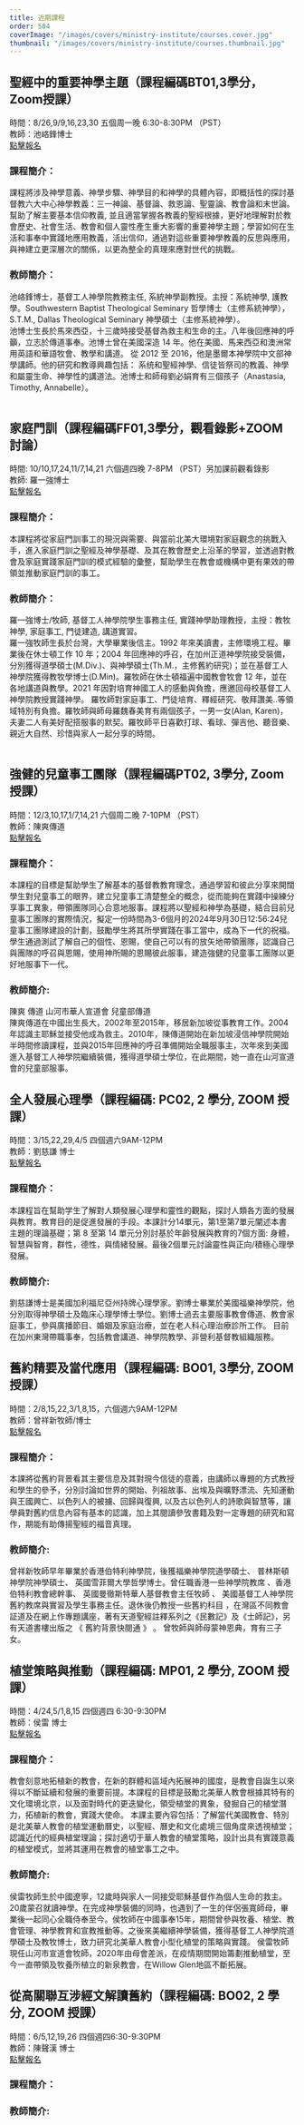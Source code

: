 ```yaml
---
title: 近期課程
order: 504
coverImage: "/images/covers/ministry-institute/courses.cover.jpg"
thumbnail: "/images/covers/ministry-institute/courses.thumbnail.jpg"
---
```


## 聖經中的重要神學主題（課程編碼BT01,3學分，Zoom授課）
時間：8/26,9/9,16,23,30 五個周一晚 6:30-8:30PM （PST）\
教師：池峈鋒博士\
[點擊報名](https://form.jotform.com/241284833663158)

### 課程簡介：
課程將涉及神學意義、神學步驟、神學目的和神學的具體內容，即概括性的探討基督教六大中心神學教義：三一神論、基督論、救恩論、聖靈論、教會論和末世論。幫助了解主要基本信仰教義, 並且適當掌握各教義的聖經根據，更好地理解對於教會歷史、社會生活、教會和個人靈性產生重大影響的重要神學主題；學習如何在生活和事奉中實踐地應用教義，活出信仰，通過對這些重要神學教義的反思與應用，與神建立更深層次的關係，以更為整全的真理來應對世代的挑戰。
### 教師簡介：
池峈鋒博士，基督工人神學院教務主任, 系統神學副教授。主授：系統神學, 護教學。Southwestern Baptist Theological Seminary 哲學博士（主修系統神學），S.T.M., Dallas Theological Seminary 神學碩士（主修系統神學）。\
池博士生長於馬來西亞，十三歲時接受基督為救主和生命的主。八年後回應神的呼籲，立志於傳道事奉。池博士曾在美國深造 14 年。他在美國、馬来西亞和澳洲常用英語和華語牧會、教學和講道。 從 2012 至 2016，他是墨爾本神學院中文部神學講師。他的研究和教導興趣包括： 系统和聖經神學、信徒皆祭司的教義、神學和屬靈生命、神學性的講道法。池博士和師母劉必娟育有三個孩子（Anastasia, Timothy, Annabelle）。
</br>
</br>

## 家庭門訓（課程編碼FF01,3學分，觀看錄影+ZOOM討論）
時間: 10/10,17,24,11/7,14,21 六個週四晚 7-8PM （PST）另加課前觀看錄影 \
教師: 羅一強博士\
[點擊報名](https://form.jotform.com/241285439477164)

### 課程簡介：
本課程將從家庭門訓事工的現況與需要、與當前北美大環境對家庭觀念的挑戰入手，進入家庭門訓之聖經及神學基礎、及其在教會歷史上沿革的學習，並透過對教會及家庭實踐家庭門訓的模式經驗的彙整，幫助學生在教會或機構中更有果效的帶領並推動家庭門訓的事工。 
### 教師簡介：
羅一強博士/牧師, 基督工人神學院學生事務主任, 實踐神學助理教授，主授：教牧神學, 家庭事工, 門徒建造, 講道實習。\
羅一強牧師生長於台灣，大學畢業後信主。1992 年來美讀書，主修環境工程。畢業後在休士頓工作 10 年；2004 年回應神的呼召，在加州正道神學院接受裝備，分別獲得道學碩士(M.Div.)、與神學碩士(Th.M.，主修舊約研究)；並在基督工人神學院獲得教牧學博士(D.Min)。羅牧師在休士頓福遍中國教會牧會 12 年，並在各地講道與教學。2021 年因對培育神國工人的感動與負擔，應邀回母校基督工人神學院教授實踐神學。 羅牧師對家庭事工、門徒培育、釋經研究、敬拜讚美..等領域特別有負擔。羅牧師與師母羅魏春美育有兩個孩子，一男一女(Alan, Karen)，夫妻二人有美好配搭服事的默契。羅牧師平日喜歡打球、看球、彈吉他、聽音樂、親近大自然、珍惜與家人一起分享的時間。
</br>
</br>

## 強健的兒童事工團隊（課程編碼PT02, 3學分, Zoom授課）
時間：12/3,10,17,1/7,14,21 六個周二晚 7-10PM （PST）\
教師：陳爽傳道\
[點擊報名](https://form.jotform.com/241285235571153)

### 課程簡介：
本課程的目標是幫助學生了解基本的基督教教育理念，通過學習和彼此分享來開闊學生對兒童事工的眼界，建立兒童事工清楚整全的概念，從而能夠在實踐中操練分享事工異象，帶領團隊同心合意地服事。課程將以聖經和神學為基礎，結合目前兒童事工團隊的實際情況，擬定一份時間為3-6個月的2024年9月30日12:56:24兒童事工團隊建設的計劃，鼓勵學生將其所學實踐在事工當中，成為下一代的祝福。學生通過測試了解自己的個性、恩賜，使自己可以有的放矢地帶領團隊，認識自己與團隊的呼召與恩賜，使用神所賜的恩賜彼此服事，建造強健的兒童事工團隊以更好地服事下一代。
### 教師簡介:
陳爽 傳道 山河市華人宣道會 兒童部傳道\
陳爽傳道在中國出生長大，2002年至2015年，移居新加坡從事教育工作。2004年認識主耶穌並接受他成為救主。2010年，陳傳道開始在新加坡浸信神學院開始半時間修讀課程，並與2015年回應神的呼召準備開始全職服事主，次年來到美國進入基督工人神學院繼續裝備，獲得道學碩士學位，在此期間，她一直在山河宣道會的兒童部服事。
</br>

## 全人發展心理學（課程編碼: PC02, 2 學分, ZOOM 授課）
時間：3/15,22,29,4/5 四個週六9AM-12PM\
教師：劉慈謙 博士\
[點擊報名](https://form.jotform.com/232775455948169)

### 課程簡介：
本課程旨在幫助学生了解對人類發展心理學和靈性的觀點，探討人類各方面的發展與教育。教育目的是促進發展的手段。本課計分14單元，第1至第7單元闡述本書主題的理論基礎；第 8 至第 14 單元分別討基於年齡發展與教育的7個方面: 身體，智慧與智育，群性，德性，與情緒發展。最後2個單元討論靈性與正向/積極心理學發展。 
### 教師簡介:
劉慈謙博士是美國加利福尼亞州持牌心理學家。劉博士畢業於美國福樂神學院，他分別取得神學碩士及臨床心理學博士學位。劉博士過去主要服事教會傳道、教會家庭事工，參與廣播節目、婚姻及家庭治療，並在老人科心理治療診所工作。 目前在加州東灣帶職事奉，包括教會講道、神學院教學、非營利基督教組織服務。
</br>

## 舊約精要及當代應用（課程編碼: BO01, 3學分, ZOOM 授課）
時間：2/8,15,22,3/1,8,15，六個週六9AM-12PM\
教師：曾祥新牧師/博士\
[點擊報名](https://form.jotform.com/242686550259162)

### 課程簡介：
本課將從舊約背景看其主要信息及其對現今信徒的意義，由講師以專題的方式教授和學生的參予，分別討論如世界的開始、列祖故事、出埃及與曠野漂流、先知運動與王國興亡、以色列人的被擄、回歸與復興, 以及古以色列人的詩歌與智慧等，讓學員對舊約信息內容有基本的認識，加上其閱讀參攷書籍及對一定專題的研究和寫作，期能有助傳揚聖經的福音真理。
### 教師簡介:
曾祥新牧師早年畢業於香港伯特利神學院，後獲福樂神學院道學碩士、 普林斯頓神學院神學碩士、 英國雪菲爾大學哲學博士。曾任職香港一些神學院教席 、香港伯特利教會總幹事、 英國曼徹斯特華人基督教會主任牧師 、 美國基督工人神學院舊約教席與實習及學生事務主任。退休後仍教授一些舊約科目 ，在灣區不同教會証道及在網上作專題講座，著有天道聖經註釋系列之《民數記》及《士師記》，另有天道書樓出版之 《 舊約背景快閱通 》 。 曾牧師與師母蒙神恩典，育有三子女。
</br>

## 植堂策略與推動（課程編碼: MP01, 2 學分, ZOOM 授課）
時間：4/24,5/1,8,15	四個週四 6:30-9:30PM\
教師：侯雷 博士\
[點擊報名](https://form.jotform.com/242686843106158)

### 課程簡介：
教會刻意地拓植新的教會，在新的群體和區域內拓展神的國度，是教會自誕生以來得以不斷延續和發展的重要前提。本課程的目標是鼓勵北美華人教會根據其特有的文化環境北京，以及面對時代的更迭變化，領受植堂的異象，發掘自己的植堂潛力，拓植新的教會，實踐大使命。
本課主要內容包括：了解當代美國教會、特別是北美華人教會的植堂運動曆史，以聖經、曆史和文化處境三個角度來透視植堂；認識近代的經典植堂理論；探討適切于華人教會的植堂策略，設計出具有實踐意義的植堂模式，並將其運用在教會的植堂事工之中。
### 教師簡介:
侯雷牧師生於中國遼寧，12歲時與家人一同接受耶穌基督作為個人生命的救主。20歲蒙召就讀神學。在完成神學裝備的同時，也遇到了一生的伴侶張寬師母，畢業後一起同心全職侍奉至今。侯牧師在中國事奉15年，期間曾參與牧養、植堂、教會管理、神學教育和宣教推動等。之後來美繼續神學裝備，獲得基督工人神學院道學碩士及教牧博士，致力研究北美華人教會小型化植堂的策略與實踐。
侯雷牧師現任山河市宣道會牧師，2020年由母會差派，在疫情期間開始籌劃推動植堂，至今一直帶領及牧養所植立的新泉教會，在Willow Glen地區不斷拓展。
</br>

## 從高關聯互涉經文解讀舊約（課程編碼: BO02, 2 學分, ZOOM 授課）
時間：6/5,12,19,26	四個週四6:30-9:30PM\
教師：陳聲漢 博士\
[點擊報名](https://form.jotform.com/242687214691160)

### 課程簡介：

### 教師簡介:

</br>